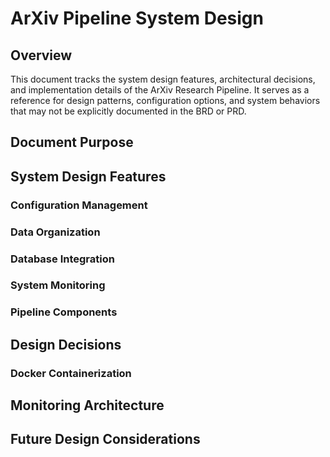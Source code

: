 # ArXiv Pipeline System Design

## Overview

This document tracks the system design features, architectural decisions, and implementation details of the ArXiv Research Pipeline. It serves as a reference for design patterns, configuration options, and system behaviors that may not be explicitly documented in the BRD or PRD.

## Document Purpose


## System Design Features

### Configuration Management


### Data Organization

### Database Integration


### System Monitoring


### Pipeline Components


## Design Decisions


### Docker Containerization

## Monitoring Architecture


## Future Design Considerations
